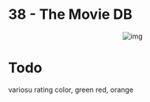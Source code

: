 # **38 - The Movie DB**

<div align="center">
<img src="https://gpx.ge/challenge/js/img/38_movie_db.gif" alt="img">
</div>

# **Todo**
variosu rating color, green red, orange